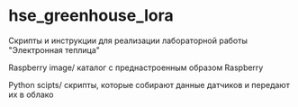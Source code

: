 # hse_greenhouse_lora

Скрипты и инструкции для реализации лабораторной работы "Электронная теплица"

Raspberry image/
  каталог с преднастроенным образом Raspberry
  
Python scipts/
  скрипты, которые собирают данные датчиков и передают их в облако
